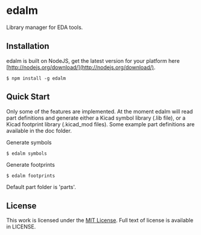 edalm
=======

Library manager for EDA tools.

## Installation

 edalm is built on NodeJS, get the latest version for your platform here [http://nodejs.org/download/](http://nodejs.org/download/).

    $ npm install -g edalm
    
## Quick Start

 Only some of the features are implemented. At the moment edalm will read part definitions and generate either a Kicad symbol library (.lib file), or a Kicad footprint library (.kicad_mod files).
 Some example part definitions are available in the doc folder.
 
 Generate symbols

    $ edalm symbols
     
 Generate footprints

    $ edalm footprints 
    
 Default part folder is 'parts'.

## License

This work is licensed under the [MIT License](http://opensource.org/licenses/MIT). Full text of license is available in LICENSE.
